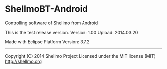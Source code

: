 ShellmoBT-Android
=================

Controlling software of Shellmo from Android

This is the test release version. 
Version: 1.00 
Upload: 2014.03.20


Made with Eclipse Platform
Version: 3.7.2

-------------------------------------
 Copyright (C) 2014 Shellmo Project
 Licensed under the MIT license (MIT)
 http://shellmo.org

